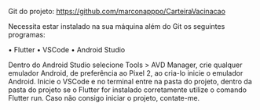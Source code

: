 Git do projeto: https://github.com/marconapppo/CarteiraVacinacao

Necessita estar instalado na sua máquina além do Git os seguintes programas:

•	Flutter
•	VSCode
•	Android Studio

Dentro do Android Studio selecione Tools > AVD Manager, crie qualquer emulador Android, de preferência ao Pixel 2, ao cria-lo inicie o emulador Android. Inicie o VSCode e no terminal entre na pasta do projeto, dentro da pasta do projeto se o Flutter for instalado corretamente utilize o comando Flutter run. Caso não consigo iniciar o projeto, contate-me.

